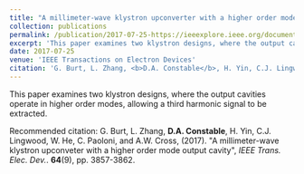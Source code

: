 ```yaml
---
title: "A millimeter-wave klystron upconverter with a higher order mode output cavity"
collection: publications
permalink: /publication/2017-07-25-https://ieeexplore.ieee.org/document/7990587
excerpt: 'This paper examines two klystron designs, where the output cavities operate in higher order modes, allowing a third harmonic signal to be extracted.'
date: 2017-07-25
venue: 'IEEE Transactions on Electron Devices'
citation: 'G. Burt, L. Zhang, <b>D.A. Constable</b>, H. Yin, C.J. Lingwood, W. He, C. Paoloni, and A.W. Cross, (2017). "A millimeter-wave klystron upconveter with a higher order mode output cavity", <i>IEEE Trans. Elec. Dev.</i>. <b>64</b>(9), pp. 3857-3862.'
---
```

This paper examines two klystron designs, where the output cavities operate in higher order modes, allowing a third harmonic signal to be extracted.

Recommended citation: G. Burt, L. Zhang, <b>D.A. Constable</b>, H. Yin, C.J. Lingwood, W. He, C. Paoloni, and A.W. Cross, (2017). "A millimeter-wave klystron upconveter with a higher order mode output cavity", <i>IEEE Trans. Elec. Dev.</i>. <b>64</b>(9), pp. 3857-3862.
